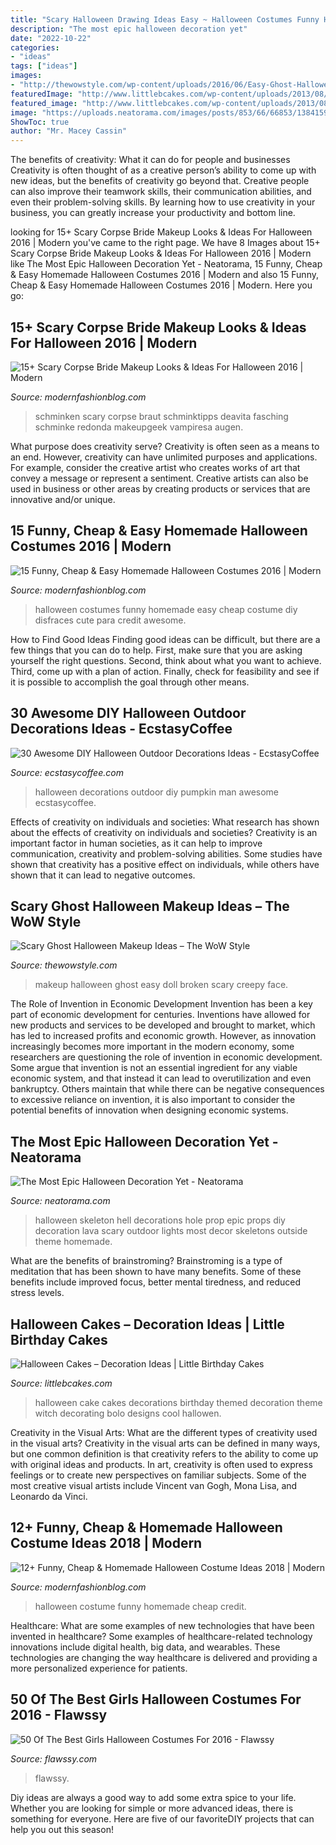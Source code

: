 ```yaml
---
title: "Scary Halloween Drawing Ideas Easy ~ Halloween Costumes Funny Homemade Easy Cheap Costume Diy Disfraces Cute Para Credit Awesome"
description: "The most epic halloween decoration yet"
date: "2022-10-22"
categories:
- "ideas"
tags: ["ideas"]
images:
- "http://thewowstyle.com/wp-content/uploads/2016/06/Easy-Ghost-Halloween-Makeup.jpg"
featuredImage: "http://www.littlebcakes.com/wp-content/uploads/2013/08/Halloween-Cake-Decorations.jpg"
featured_image: "http://www.littlebcakes.com/wp-content/uploads/2013/08/Halloween-Cake-Decorations.jpg"
image: "https://uploads.neatorama.com/images/posts/853/66/66853/1384159736-0.jpg"
ShowToc: true
author: "Mr. Macey Cassin"
---
```



The benefits of creativity: What it can do for people and businesses
Creativity is often thought of as a creative person’s ability to come up with new ideas, but the benefits of creativity go beyond that. Creative people can also improve their teamwork skills, their communication abilities, and even their problem-solving skills. By learning how to use creativity in your business, you can greatly increase your productivity and bottom line.

	

		
looking for 15+ Scary Corpse Bride Makeup Looks &amp; Ideas For Halloween 2016 | Modern you've came to the right page. We have 8 Images about 15+ Scary Corpse Bride Makeup Looks &amp; Ideas For Halloween 2016 | Modern like The Most Epic Halloween Decoration Yet - Neatorama, 15 Funny, Cheap &amp; Easy Homemade Halloween Costumes 2016 | Modern and also 15 Funny, Cheap &amp; Easy Homemade Halloween Costumes 2016 | Modern. Here you go:
		
    
## 15+ Scary Corpse Bride Makeup Looks &amp; Ideas For Halloween 2016 | Modern

<img loading=lazy src="https://modernfashionblog.com/wp-content/uploads/2016/09/15-Scary-Corpse-Bride-Makeup-Looks-Ideas-For-Halloween-2016-9.jpg" onerror="this.onerror=null;this.src='https://tse2.mm.bing.net/th?id=OIP.T0-83liKRTMhkUIYQSRVFgAAAA&amp;pid=15.1';" alt="15+ Scary Corpse Bride Makeup Looks &amp; Ideas For Halloween 2016 | Modern">

_Source: modernfashionblog.com_

>schminken scary corpse braut schminktipps deavita fasching schminke redonda makeupgeek vampiresa augen. 

	

What purpose does creativity serve?
Creativity is often seen as a means to an end. However, creativity can have unlimited purposes and applications. For example, consider the creative artist who creates works of art that convey a message or represent a sentiment. Creative artists can also be used in business or other areas by creating products or services that are innovative and/or unique.

    
## 15 Funny, Cheap &amp; Easy Homemade Halloween Costumes 2016 | Modern

<img loading=lazy src="http://modernfashionblog.com/wp-content/uploads/2016/08/15-Funny-Cheap-Easy-Homemade-Halloween-Costumes-2016-4.jpg" onerror="this.onerror=null;this.src='https://tse4.mm.bing.net/th?id=OIP.5hUZ3noANXpBm_5g9KWNIAHaOr&amp;pid=15.1';" alt="15 Funny, Cheap &amp; Easy Homemade Halloween Costumes 2016 | Modern">

_Source: modernfashionblog.com_

>halloween costumes funny homemade easy cheap costume diy disfraces cute para credit awesome. 

	

How to Find Good Ideas
Finding good ideas can be difficult, but there are a few things that you can do to help. First, make sure that you are asking yourself the right questions. Second, think about what you want to achieve. Third, come up with a plan of action. Finally, check for feasibility and see if it is possible to accomplish the goal through other means.

    
## 30 Awesome DIY Halloween Outdoor Decorations Ideas - EcstasyCoffee

<img loading=lazy src="https://i0.wp.com/www.ecstasycoffee.com/wp-content/uploads/2016/10/Menacing-Pumpkin-Man.jpg" onerror="this.onerror=null;this.src='https://tse4.mm.bing.net/th?id=OIP.duYFu-zqaKqumkxgHJ5BfAHaM0&amp;pid=15.1';" alt="30 Awesome DIY Halloween Outdoor Decorations Ideas - EcstasyCoffee">

_Source: ecstasycoffee.com_

>halloween decorations outdoor diy pumpkin man awesome ecstasycoffee. 

	

Effects of creativity on individuals and societies: What research has shown about the effects of creativity on individuals and societies?
Creativity is an important factor in human societies, as it can help to improve communication, creativity and problem-solving abilities. Some studies have shown that creativity has a positive effect on individuals, while others have shown that it can lead to negative outcomes.

    
## Scary Ghost Halloween Makeup Ideas – The WoW Style

<img loading=lazy src="http://thewowstyle.com/wp-content/uploads/2016/06/Easy-Ghost-Halloween-Makeup.jpg" onerror="this.onerror=null;this.src='https://tse4.mm.bing.net/th?id=OIP.-y0Ry3U2_qqgV8Q1nF3C_gHaLG&amp;pid=15.1';" alt="Scary Ghost Halloween Makeup Ideas – The WoW Style">

_Source: thewowstyle.com_

>makeup halloween ghost easy doll broken scary creepy face. 

	

The Role of Invention in Economic Development
Invention has been a key part of economic development for centuries. Inventions have allowed for new products and services to be developed and brought to market, which has led to increased profits and economic growth. 
However, as innovation increasingly becomes more important in the modern economy, some researchers are questioning the role of invention in economic development. Some argue that invention is not an essential ingredient for any viable economic system, and that instead it can lead to overutilization and even bankruptcy. Others maintain that while there can be negative consequences to excessive reliance on invention, it is also important to consider the potential benefits of innovation when designing economic systems.

    
## The Most Epic Halloween Decoration Yet - Neatorama

<img loading=lazy src="https://uploads.neatorama.com/images/posts/853/66/66853/1384159736-0.jpg" onerror="this.onerror=null;this.src='https://tse2.mm.bing.net/th?id=OIP.D3Uek37X2xcFLeTqpiSppQHaJ4&amp;pid=15.1';" alt="The Most Epic Halloween Decoration Yet - Neatorama">

_Source: neatorama.com_

>halloween skeleton hell decorations hole prop epic props diy decoration lava scary outdoor lights most decor skeletons outside theme homemade. 

	

What are the benefits of brainstroming?
Brainstroming is a type of meditation that has been shown to have many benefits. Some of these benefits include improved focus, better mental tiredness, and reduced stress levels.

    
## Halloween Cakes – Decoration Ideas | Little Birthday Cakes

<img loading=lazy src="http://www.littlebcakes.com/wp-content/uploads/2013/08/Halloween-Cake-Decorations.jpg" onerror="this.onerror=null;this.src='https://tse1.mm.bing.net/th?id=OIP.BXQwElwqXjPBny6XEyj5bgHaKc&amp;pid=15.1';" alt="Halloween Cakes – Decoration Ideas | Little Birthday Cakes">

_Source: littlebcakes.com_

>halloween cake cakes decorations birthday themed decoration theme witch decorating bolo designs cool hallowen. 

	

Creativity in the Visual Arts: What are the different types of creativity used in the visual arts?
Creativity in the visual arts can be defined in many ways, but one common definition is that creativity refers to the ability to come up with original ideas and products. In art, creativity is often used to express feelings or to create new perspectives on familiar subjects. Some of the most creative visual artists include Vincent van Gogh, Mona Lisa, and Leonardo da Vinci.

    
## 12+ Funny, Cheap &amp; Homemade Halloween Costume Ideas 2018 | Modern

<img loading=lazy src="http://modernfashionblog.com/wp-content/uploads/2018/08/12-Funny-Cheap-Homemade-Halloween-Costume-Ideas-2018-11.jpg" onerror="this.onerror=null;this.src='https://tse4.mm.bing.net/th?id=OIP.hWcn328OLseu2WzwKjSUnQHaKo&amp;pid=15.1';" alt="12+ Funny, Cheap &amp; Homemade Halloween Costume Ideas 2018 | Modern">

_Source: modernfashionblog.com_

>halloween costume funny homemade cheap credit. 

	

Healthcare: What are some examples of new technologies that have been invented in healthcare?
Some examples of healthcare-related technology innovations include digital health, big data, and wearables. These technologies are changing the way healthcare is delivered and providing a more personalized experience for patients.

    
## 50 Of The Best Girls Halloween Costumes For 2016 - Flawssy

<img loading=lazy src="https://www.flawssy.com/wp-content/uploads/2016/05/Old-Halloween-Costumes-Girls.jpg" onerror="this.onerror=null;this.src='https://tse2.mm.bing.net/th?id=OIP.1YcO4lDk0OU8iGejOO6ThQHaJ2&amp;pid=15.1';" alt="50 Of The Best Girls Halloween Costumes For 2016 - Flawssy">

_Source: flawssy.com_

>flawssy. 

	

Diy ideas are always a good way to add some extra spice to your life. Whether you are looking for simple or more advanced ideas, there is something for everyone. Here are five of our favoriteDIY projects that can help you out this season!

